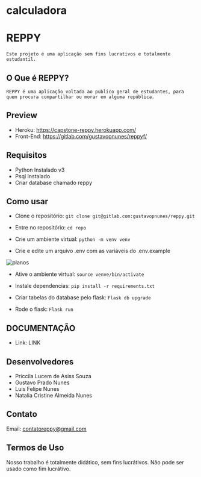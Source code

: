 # calculadora

# REPPY

    Este projeto é uma aplicação sem fins lucrativos e totalmente estudantil.

## O Que é REPPY?

    REPPY é uma aplicação voltada ao publico geral de estudantes, para quem procura compartilhar ou morar em alguma república.

## Preview

- Heroku: https://capstone-reppy.herokuapp.com/
- Front-End: https://gitlab.com/gustavopnunes/reppyf/

## Requisitos

- Python Instalado v3
- Psql Instalado
- Criar database chamado reppy

## Como usar

- Clone o repositório:
  `git clone git@gitlab.com:gustavopnunes/reppy.git`

- Entre no repositório:
  `cd repo`

- Crie um ambiente virtual:
  `python -m venv venv`

- Crie e edite um arquivo .env com as variáveis do .env.example

![planos](https://i.imgur.com/JeEup8q.png?raw=true)

- Ative o ambiente virtual:
  `source venve/bin/activate`

- Instale dependencias:
  `pip install -r requirements.txt`

- Criar tabelas do database pelo flask:
  `Flask db upgrade`

- Rode o flask:
  `Flask run`

## DOCUMENTAÇÃO

- Link: LINK

## Desenvolvedores

- Priccila Lucem de Asiss Souza
- Gustavo Prado Nunes
- Luis Felipe Nunes
- Natalia Cristine Almeida Nunes

## Contato

Email: contatoreppy@gmail.com

## Termos de Uso

Nosso trabalho é totalmente didático, sem fins lucrátivos. Não pode ser usado como fim lucrátivo.
